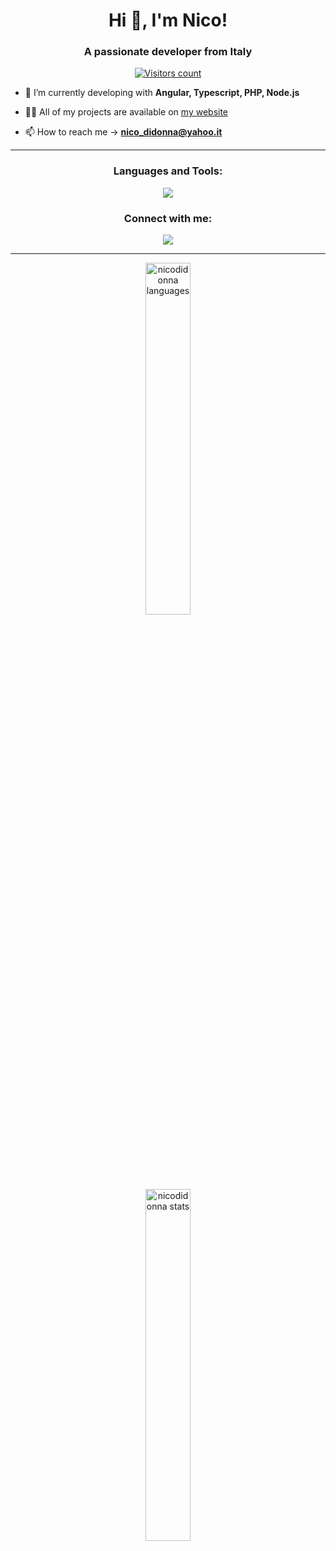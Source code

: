 <h1 align="center">Hi 👋, I'm Nico!</h1>
<h3 align="center">A passionate developer from Italy</h3>

<p align="center">
  <a href="https://visitcount.itsvg.in">
    <img src="https://visitcount.itsvg.in/api?id=nicodidonna&icon=0&color=0" alt="Visitors count">
  </a>
</p>

- 🌱 I’m currently developing with **Angular, Typescript, PHP, Node.js**

- 👨‍💻 All of my projects are available on [my website](https://nicodidonna-webdeveloper.web.app/)

- 📫 How to reach me -> **nico_didonna@yahoo.it**

<hr>

<h3 align="center">Languages and Tools:</h3>
<p align="center">
  <a>
    <img src="https://skillicons.dev/icons?i=angular,typescript,php,nodejs,css,express,firebase,github,gitlab,html,js,mysql,ps,npm,postman,stackoverflow,bootstrap,vscode&perline=6" />
  </a>
</p>

<h3 align="center">Connect with me:</h3>
<p align="center">
  <a href="https://linkedin.com/in/nico-didonna" target="blank">
    <img src="https://skillicons.dev/icons?i=linkedin" />
  </a>
</p>

<hr>

<p align="center">
  <img src="https://github-readme-stats.vercel.app/api/top-langs/?username=nicodidonna&theme=radical&hide_border=false&include_all_commits=true&count_private=true&layout=compact" alt="nicodidonna languages" width="38%" /><br>
  <img src="https://github-readme-streak-stats.herokuapp.com/?user=nicodidonna&theme=radical&hide_border=false" alt="nicodidonna stats" width="38%" />
</p>
